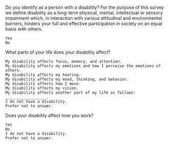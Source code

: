 Do you identify as a person with a disability? For the purpose of this survey we define disability as a long-term physical, mental, intellectual or sensory impairment which, in interaction with various attitudinal and environmental barriers, hinders your full and effective participation in society on an equal basis with others.

    Yes
    No

What parts of your life does your disability affect?

    My disability affects focus, memory, and attention.
    My disability affects my emotions and how I perceive the emotions of others.
    My disability affects my hearing.
    My disability affects my mood, thinking, and behavior.
    My disability affects how I move.
    My disability affects my vision.
    My disability affects another part of my life as follows: __________________.
    I do not have a disability.
    Prefer not to answer.

Does your disability affect how you work?

    Yes
    No
    I do not have a disability.
    Prefer not to answer.
